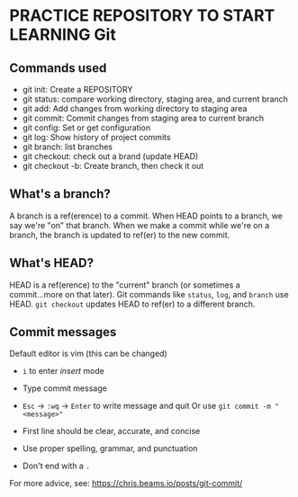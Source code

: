 # PRACTICE REPOSITORY TO START LEARNING Git

## Commands used

- git init: Create a REPOSITORY
- git status: compare working directory, staging area, and current branch
- git add: Add changes from working directory to staging area
- git commit: Commit changes from staging area to current branch
- git config: Set or get configuration
- git log: Show history of project commits
- git branch: list branches
- git checkout: check out a brand (update HEAD)
- git checkout -b: Create branch, then check it out

## What's a branch?

A branch is a ref(erence) to a commit. When HEAD points to a branch, we say we're "on" that branch. When we make a commit while we're on a branch, the branch is updated to ref(er)  to the new commit.

## What's HEAD?

HEAD is a ref(erence) to the "current" branch (or sometimes a commit...more on that later). Git commands like `status`, `log`, and `branch` use HEAD. `git checkout` updates HEAD to ref(er) to a different branch.

## Commit messages

Default editor is vim (this can be changed)
  - `i` to enter *insert* mode
  - Type commit message
  - `Esc` -> `:wq` -> `Enter` to write message and quit
Or use `git commit -m "<message>"`

- First line should be clear, accurate, and concise
- Use proper spelling, grammar, and punctuation
- Don't end with a `.`

For more advice, see: https://chris.beams.io/posts/git-commit/
